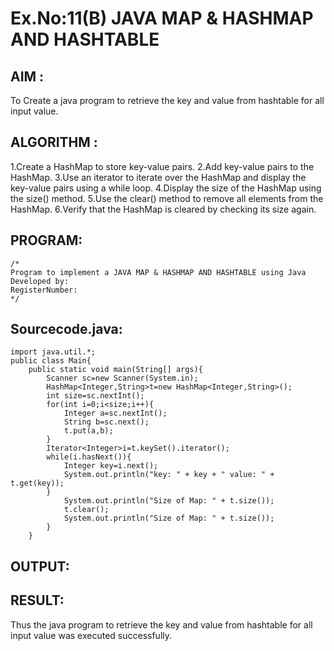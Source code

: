 # Ex.No:11(B)   JAVA MAP & HASHMAP AND HASHTABLE
## AIM :
To Create a java program to retrieve the key and value from hashtable for all input value.

## ALGORITHM :
1.Create a HashMap to store key-value pairs.
2.Add key-value pairs to the HashMap.
3.Use an iterator to iterate over the HashMap and display the key-value pairs using a while loop.
4.Display the size of the HashMap using the size() method.
5.Use the clear() method to remove all elements from the HashMap.
6.Verify that the HashMap is cleared by checking its size again.





## PROGRAM:
 ```
/*
Program to implement a JAVA MAP & HASHMAP AND HASHTABLE using Java
Developed by: 
RegisterNumber:  
*/
```

## Sourcecode.java:
```
import java.util.*;
public class Main{
    public static void main(String[] args){
        Scanner sc=new Scanner(System.in);
        HashMap<Integer,String>t=new HashMap<Integer,String>();
        int size=sc.nextInt();
        for(int i=0;i<size;i++){
            Integer a=sc.nextInt();
            String b=sc.next();
            t.put(a,b);
        }
        Iterator<Integer>i=t.keySet().iterator();
        while(i.hasNext()){
            Integer key=i.next();
            System.out.println("key: " + key + " value: " + t.get(key));
        }
            System.out.println("Size of Map: " + t.size());
            t.clear();
            System.out.println("Size of Map: " + t.size());
        }
    }
```






## OUTPUT:



## RESULT:
Thus the java program to retrieve the key and value from hashtable for all input value was executed successfully.







